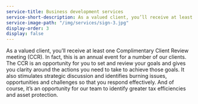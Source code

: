 ```yaml
---
service-title: Business development services
service-short-description: As a valued client, you’ll receive at least one Complimentary Client Review meeting (CCR).  In fact, this is an annual event for a number of our clients.
service-image-path: "/img/services/sign-3.jpg"
display-order: 3
display: false
---
```

 As a valued client, you’ll receive at least one Complimentary Client Review meeting (CCR).  In fact, this is an annual event for a number of our clients.  The CCR is an opportunity for you to set and review your goals and gives you clarity around the actions you need to take to achieve those goals.  It also stimulates strategic discussion and identifies burning issues, opportunities and challenges so that you respond effectively.  And of course, it’s an opportunity for our team to identify greater tax efficiencies and asset protection.
